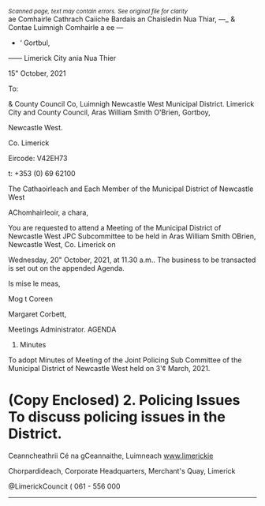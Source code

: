 *<small>Scanned page, text may contain errors. See original file for clarity</small>*  
ae Comhairle Cathrach Caiiche Bardais an Chaisledin Nua Thiar,
—_ & Contae Luimnigh Comhairle a ee —
- ‘ Gortbul,

—— Limerick City ania Nua Thier

15" October, 2021

To:

& County Council Co, Luimnigh
Newcastle West Municipal District.
Limerick City and County Council,
Aras William Smith O'Brien,
Gortboy,

Newcastle West.

Co. Limerick

Eircode: V42EH73

t: +353 (0) 69 62100

The Cathaoirleach and Each Member of the Municipal District of Newcastle West

AChomhairleoir, a chara,

You are requested to attend a Meeting of the Municipal District of Newcastle West JPC
Subcommittee to be held in Aras William Smith OBrien, Newcastle West, Co. Limerick on

Wednesday, 20" October, 2021, at 11.30 a.m.. The business to be transacted is set out on
the appended Agenda.

Is mise le meas,

Mog t Coreen

Margaret Corbett,

Meetings Administrator.
AGENDA
1. Minutes

To adopt Minutes of Meeting of the Joint Policing Sub Committee of the Municipal
District of Newcastle West held on 3'¢ March, 2021.

(Copy Enclosed)
2. Policing Issues
To discuss policing issues in the District.
=
Ceanncheathrii Cé na gCeannaithe, Luimneach www.limerickie

Chorpardideach,
Corporate Headquarters, Merchant's Quay, Limerick

@LimerickCouncit
( 061 - 556 000

---
